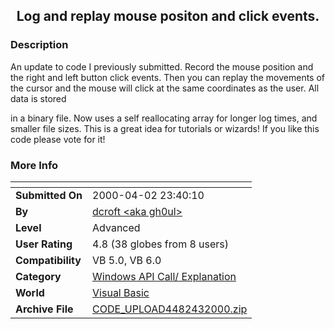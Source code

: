 ﻿<div align="center">

## Log and replay mouse positon and click events\.


</div>

### Description

An update to code I previously submitted. Record the mouse position and the right and left button click events. Then you can replay the movements of the cursor and the mouse will click at the same coordinates as the user. All data is stored

in a binary file. Now uses a self reallocating array for longer log times, and smaller file sizes. This is a great idea for tutorials or wizards! If you like this code please vote for it!
 
### More Info
 


<span>             |<span>
---                |---
**Submitted On**   |2000-04-02 23:40:10
**By**             |[dcroft  \<aka gh0ul\>](https://github.com/Planet-Source-Code/PSCIndex/blob/master/ByAuthor/dcroft-aka-gh0ul.md)
**Level**          |Advanced
**User Rating**    |4.8 (38 globes from 8 users)
**Compatibility**  |VB 5\.0, VB 6\.0
**Category**       |[Windows API Call/ Explanation](https://github.com/Planet-Source-Code/PSCIndex/blob/master/ByCategory/windows-api-call-explanation__1-39.md)
**World**          |[Visual Basic](https://github.com/Planet-Source-Code/PSCIndex/blob/master/ByWorld/visual-basic.md)
**Archive File**   |[CODE\_UPLOAD4482432000\.zip](https://github.com/Planet-Source-Code/dcroft-aka-gh0ul-log-and-replay-mouse-positon-and-click-events__1-6958/archive/master.zip)









